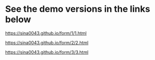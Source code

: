 # See the demo versions in the links below
https://sina0043.github.io/form/1/1.html

https://sina0043.github.io/form/2/2.html

https://sina0043.github.io/form/3/3.html
